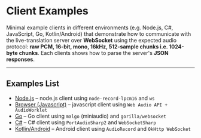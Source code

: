 # Client Examples

Minimal example clients in different environments (e.g. Node.js, C#, JavaScript, Go, Kotlin/Android) that demonstrate how to communicate with the live-translation server over **WebSocket** using the expected audio protocol:
**raw PCM, 16-bit, mono, 16kHz, 512-sample chunks i.e. 1024-byte chunks**.
Each clients shows how to parse the server's **JSON responses**.

---

## Examples List

* [Node.js](./nodejs/) – node.js client using `node-record-lpcm16` and `ws`
* [Browser (Javascript)](./browser_js/) – javascript client using `Web Audio API + AudioWorklet`
* [Go](./go_client/) – Go client using `malgo` (miniaudio) and `gorilla/websocket`
* [C#](./csharpclient/) – C# client using `PortAudioSharp2` and `WebSocketSharp`
* [Kotlin/Android](./android/) – Android client using `AudioRecord` and `OkHttp WebSocket`